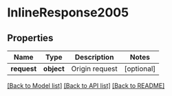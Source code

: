 # InlineResponse2005

## Properties
Name | Type | Description | Notes
------------ | ------------- | ------------- | -------------
**request** | **object** | Origin request | [optional] 

[[Back to Model list]](../../README.md#documentation-for-models) [[Back to API list]](../../README.md#documentation-for-api-endpoints) [[Back to README]](../../README.md)

